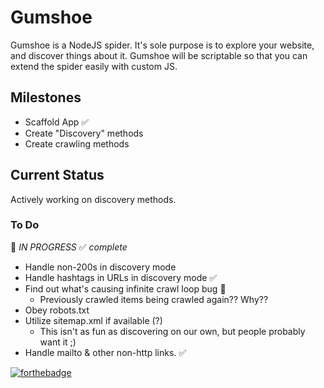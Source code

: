 # Gumshoe

Gumshoe is a NodeJS spider. It's sole purpose is to explore your website, and discover things about it. Gumshoe will be scriptable so that you can extend the spider easily with custom JS. 

## Milestones
* Scaffold App :white_check_mark:
* Create "Discovery" methods 
* Create crawling methods

## Current Status
Actively working on discovery methods. 

### To Do

:large_blue_diamond: *IN PROGRESS*
:white_check_mark: *complete*

* Handle non-200s in discovery mode
* Handle hashtags in URLs in discovery mode :white_check_mark:
* Find out what's causing infinite crawl loop bug :large_blue_diamond:
  * Previously crawled items being crawled again?? Why??
* Obey robots.txt 
* Utilize sitemap.xml if available (?) 
  * This isn't as fun as discovering on our own, but people probably want it ;) 
* Handle mailto & other non-http links. :white_check_mark:

[![forthebadge](http://forthebadge.com/images/badges/certified-steve-bruhle.svg)](http://forthebadge.com)
